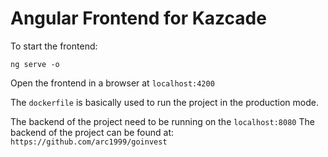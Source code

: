 # Angular Frontend for Kazcade

To start the frontend:
```
ng serve -o
```

Open the frontend in a browser at `localhost:4200`

The `dockerfile` is basically used to run the project in the production mode.

The backend of the project need to be running on the `localhost:8080`
The backend of the project can be found at:
`https://github.com/arc1999/goinvest`
